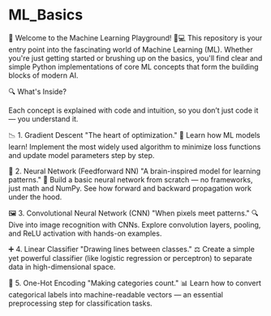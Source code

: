 # ML_Basics
🚀 Welcome to the Machine Learning Playground! 🧠💻
This repository is your entry point into the fascinating world of Machine Learning (ML). 
Whether you're just getting started or brushing up on the basics, you'll find clear and 
simple Python implementations of core ML concepts that form the building blocks of modern AI.

🔍 What's Inside?

Each concept is explained with code and intuition, so you don’t just code it — you understand it.

📉 1. Gradient Descent
"The heart of optimization."
🔧 Learn how ML models learn! Implement the most widely used algorithm to minimize loss functions and update model parameters step by step.

🧠 2. Neural Network (Feedforward NN)
"A brain-inspired model for learning patterns."
🧬 Build a basic neural network from scratch — no frameworks, just math and NumPy. See how forward and backward propagation work under the hood.

🖼️ 3. Convolutional Neural Network (CNN)
"When pixels meet patterns."
🔍 Dive into image recognition with CNNs. Explore convolution layers, pooling, and ReLU activation with hands-on examples.

➕ 4. Linear Classifier
"Drawing lines between classes."
⚖️ Create a simple yet powerful classifier (like logistic regression or perceptron) to separate data in high-dimensional space.

🔢 5. One-Hot Encoding
"Making categories count."
📊 Learn how to convert categorical labels into machine-readable vectors — an essential preprocessing step for classification tasks.

